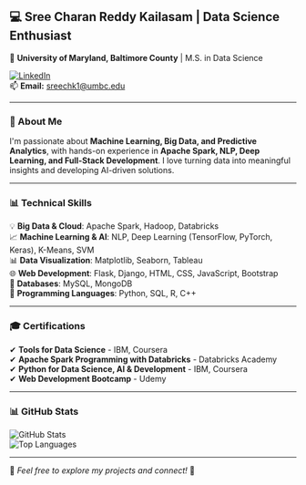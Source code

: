 ## 💻 Sree Charan Reddy Kailasam | Data Science Enthusiast    
📍 **University of Maryland, Baltimore County** | M.S. in Data Science  

[![LinkedIn](https://img.shields.io/badge/LinkedIn-Connect-blue?logo=linkedin&style=flat)](http://www.linkedin.com/in/sree-charan-reddy-kailasam-a1943334a)  
📫 **Email:** sreechk1@umbc.edu  

---

### 🔬 About Me  
I'm passionate about **Machine Learning, Big Data, and Predictive Analytics**, with hands-on experience in **Apache Spark, NLP, Deep Learning, and Full-Stack Development**. I love turning data into meaningful insights and developing AI-driven solutions.

---

### 📊 Technical Skills  
💡 **Big Data & Cloud**: Apache Spark, Hadoop, Databricks  
📈 **Machine Learning & AI**: NLP, Deep Learning (TensorFlow, PyTorch, Keras), K-Means, SVM  
📊 **Data Visualization**: Matplotlib, Seaborn, Tableau  
🌐 **Web Development**: Flask, Django, HTML, CSS, JavaScript, Bootstrap  
💾 **Databases**: MySQL, MongoDB  
📌 **Programming Languages**: Python, SQL, R, C++  


---

### 🎓 Certifications  
✔ **Tools for Data Science** - IBM, Coursera  
✔ **Apache Spark Programming with Databricks** - Databricks Academy  
✔ **Python for Data Science, AI & Development** - IBM, Coursera  
✔ **Web Development Bootcamp** - Udemy  

---

### 📊 GitHub Stats  
![GitHub Stats](https://github-readme-stats.vercel.app/api?username=iamsreecharan&show_icons=true&theme=radical)  
![Top Languages](https://github-readme-stats.vercel.app/api/top-langs/?username=iamsreecharan&layout=compact&theme=radical)  


---

📌 *Feel free to explore my projects and connect!* 🚀
